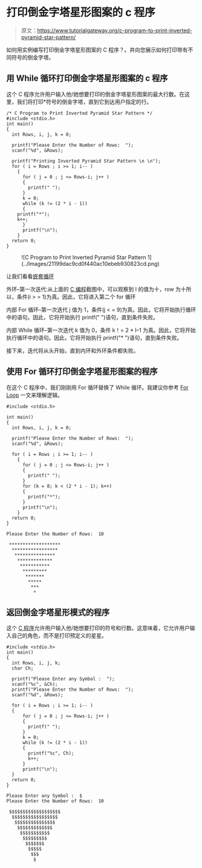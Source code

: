 # 打印倒金字塔星形图案的 c 程序

> 原文：<https://www.tutorialgateway.org/c-program-to-print-inverted-pyramid-star-pattern/>

如何用实例编写打印倒金字塔星形图案的 C 程序？。并向您展示如何打印带有不同符号的倒金字塔。

## 用 While 循环打印倒金字塔星形图案的 c 程序

这个 C 程序允许用户输入他/她想要打印的倒金字塔星形图案的最大行数。在这里，我们将打印*符号的倒金字塔，直到它到达用户指定的行。

```
/* C Program to Print Inverted Pyramid Star Pattern */
#include <stdio.h>
int main() 
{
  int Rows, i, j, k = 0;

  printf("Please Enter the Number of Rows:  ");
  scanf("%d", &Rows);

  printf("Printing Inverted Pyramid Star Pattern \n \n");
  for ( i = Rows ; i >= 1; i-- ) 
    {
      for ( j = 0 ; j <= Rows-i; j++ ) 
      {
      	printf(" ");    	
      }
      k = 0;
      while (k != (2 * i - 1))
      {
	printf("*"); 
	k++;
      }
      printf("\n");
    }
  return 0;
}
```

<figure class="wp-block-image">![C Program to Print Inverted Pyramid Star Pattern 1](../Images/21199dac9cd0f440ac10ebeb930823cd.png)</figure>

让我们看看[嵌套循环](https://www.tutorialgateway.org/for-loop-in-c-programming/)

外环–第一次迭代:从上面的 [C 编程](https://www.tutorialgateway.org/c-programming/)截图中，可以观察到 I 的值为十，row 为十所以，条件(i > = 1)为真。因此，它将进入第二个 for 循环

内部 For 循环–第一次迭代
j 值为 1，条件(j < = 9)为真。因此，它将开始执行循环中的语句。因此，它将开始执行 printf(" ")语句，直到条件失败。

内部 While 循环–第一次迭代
k 值为 0，条件 k！= 2 * I–1 为真。因此，它将开始执行循环中的语句。因此，它将开始执行 printf("* ")语句，直到条件失败。

接下来，迭代将从头开始，直到内环和外环条件都失败。

## 使用 For 循环打印倒金字塔星形图案的程序

在这个 C 程序中，我们刚刚用 For 循环替换了 While 循环。我建议你参考 [For Loop](https://www.tutorialgateway.org/for-loop-in-c-programming/) 一文来理解逻辑。

```
#include <stdio.h>

int main() 
{
  int Rows, i, j, k = 0;

  printf("Please Enter the Number of Rows:  ");
  scanf("%d", &Rows);

  for ( i = Rows ; i >= 1; i-- ) 
    {
      for ( j = 0 ; j <= Rows-i; j++ ) 
      {
      	printf(" ");    	
	  }
	  for (k = 0; k < (2 * i - 1); k++)
	  {
	  	printf("*"); 
	  }
      printf("\n");
    }
  return 0;
}
```

```
Please Enter the Number of Rows:  10

 *******************
  *****************
   ***************
    *************
     ***********
      *********
       *******
        *****
         ***
          *
```

## 返回倒金字塔星形模式的程序

这个 [C 程序](https://www.tutorialgateway.org/c-programming-examples/)允许用户输入他/她想要打印的符号和行数。这意味着，它允许用户输入自己的角色，而不是打印预定义的星星。

```
#include <stdio.h>
int main() 
{
  int Rows, i, j, k;
  char Ch;

  printf("Please Enter any Symbol :  ");
  scanf("%c", &Ch); 	
  printf("Please Enter the Number of Rows:  ");
  scanf("%d", &Rows);

  for ( i = Rows ; i >= 1; i-- ) 
  {
      for ( j = 0 ; j <= Rows-i; j++ ) 
      {
      	printf(" ");    	
	  }
  	  k = 0;
	  while (k != (2 * i - 1))
	  {
	  	printf("%c", Ch); 
	  	k++;
	  }
      printf("\n");
  }
  return 0;
}
```

```
Please Enter any Symbol :  $
Please Enter the Number of Rows:  10

 $$$$$$$$$$$$$$$$$$$
  $$$$$$$$$$$$$$$$$
   $$$$$$$$$$$$$$$
    $$$$$$$$$$$$$
     $$$$$$$$$$$
      $$$$$$$$$
       $$$$$$$
        $$$$$
         $$$
          $
```